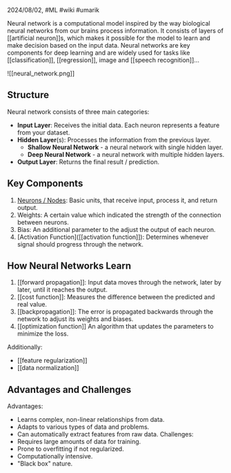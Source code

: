 2024/08/02, #ML #wiki #umarik 

Neural network is a computational model inspired by the way biological neural networks from our brains process information. It consists of layers of [[artificial neuron]]s, which makes it possible for the model to learn and make decision based on the input data. Neural networks are key components for deep learning and are widely used for tasks like [[classification]], [[regression]], image and [[speech recognition]]...

![[neural_network.png]]
## Structure
Neural network consists of three main categories: 
- **Input Layer**: Receives the initial data. Each neuron represents a feature from your dataset.
- **Hidden Layer**(s): Processes the information from the previous layer.
	- **Shallow Neural Network** - a neural network with single hidden layer.
	- **Deep Neural Network** - a neural network with multiple hidden layers.
- **Output Layer**: Returns the final result / prediction.
## Key Components
1. [Neurons / Nodes](artificial%20neuron.md): Basic units, that receive input, process it, and return output.
2. Weights: A certain value which indicated the strength of the connection between neurons.
3. Bias: An additional parameter to the adjust the output of each neuron.
4. [Activation Function]([[activation function]]): Determines whenever signal should progress through the network.
## How Neural Networks Learn
1. [[forward propagation]]: Input data moves through the network, later by later, until it reaches the output.
2. [[cost function]]: Measures the difference between the predicted and real value.
3. [[backpropagation]]: The error is propagated backwards through the network to adjust its weights and biases.
4. [[optimization function]] An algorithm that updates the parameters to minimize the loss.

Additionally:
- [[feature regularization]]
- [[data normalization]]
## Advantages and Challenges
Advantages:
- Learns complex, non-linear relationships from data.
- Adapts to various types of data and problems.
- Can automatically extract features from raw data.
Challenges:
- Requires large amounts of data for training.
- Prone to overfitting if not regularized.
- Computationally intensive.
- "Black box" nature.